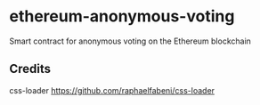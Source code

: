 # ethereum-anonymous-voting
Smart contract for anonymous voting on the Ethereum blockchain


## Credits
css-loader https://github.com/raphaelfabeni/css-loader

